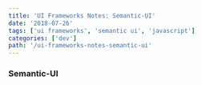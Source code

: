 ```yaml
---
title: 'UI Frameworks Notes: Semantic-UI'
date: '2018-07-26'
tags: ['ui frameworks', 'semantic ui', 'javascript']
categories: ['dev']
path: '/ui-frameworks-notes-semantic-ui'
---
```


### Semantic-UI


